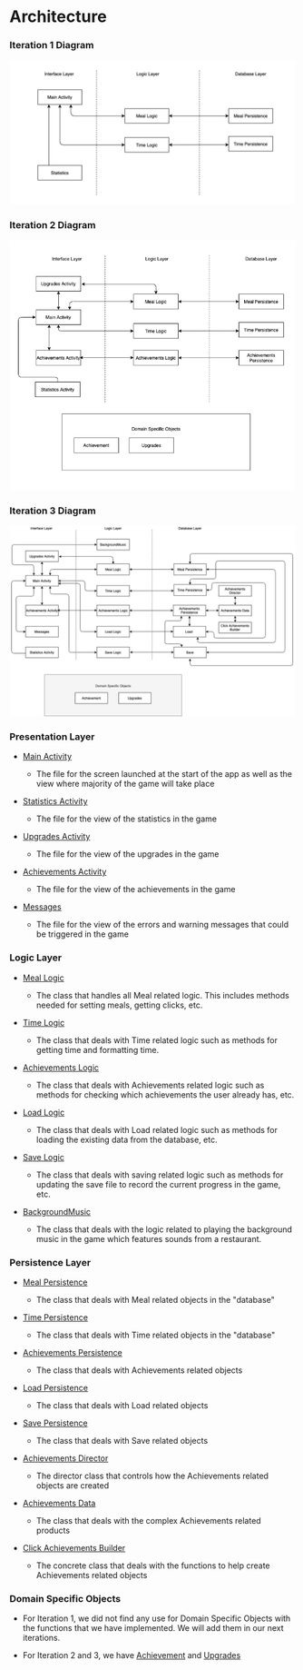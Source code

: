 # Architecture  


### Iteration 1 Diagram  

![Architecture1](ArchitectureIteration1.png)

### Iteration 2 Diagram  

![Architecture2](ArchitectureIteration2.png)  

### Iteration 3 Diagram  

![Architecture3](ArchitectureIteration3.png)  


### Presentation Layer  
- [Main Activity](https://code.cs.umanitoba.ca/3350-winter-2021-a01/group-8-overfeed-the-world/blob/master/app/src/main/java/comp3350/overfeed/presentation/MainActivity.java)  
  - The file for the screen launched at the start of the app as well as the view where majority of the game will take place  

- [Statistics Activity](https://code.cs.umanitoba.ca/3350-winter-2021-a01/group-8-overfeed-the-world/blob/master/app/src/main/java/comp3350/overfeed/presentation/StatisticsActivity.java)  
  - The file for the view of the statistics in the game  
  
- [Upgrades Activity](https://code.cs.umanitoba.ca/3350-winter-2021-a01/group-8-overfeed-the-world/blob/master/app/src/main/java/comp3350/overfeed/presentation/UpgradesActivity.java)  
  - The file for the view of the upgrades in the game 
  
- [Achievements Activity](https://code.cs.umanitoba.ca/3350-winter-2021-a01/group-8-overfeed-the-world/blob/master/app/src/main/java/comp3350/overfeed/presentation/AchievementsActivity.java)  
  - The file for the view of the achievements in the game  
  
- [Messages](https://code.cs.umanitoba.ca/3350-winter-2021-a01/group-8-overfeed-the-world/blob/master/app/src/main/java/comp3350/overfeed/presentation/Messages.java)  
  - The file for the view of the errors and warning messages that could be triggered in the game  

### Logic Layer  
- [Meal Logic](https://code.cs.umanitoba.ca/3350-winter-2021-a01/group-8-overfeed-the-world/blob/master/app/src/main/java/comp3350/overfeed/logic/MealLogic.java)  
  - The class that handles all Meal related logic. This includes methods needed for setting meals, getting clicks, etc.  

- [Time Logic](https://code.cs.umanitoba.ca/3350-winter-2021-a01/group-8-overfeed-the-world/blob/master/app/src/main/java/comp3350/overfeed/logic/TimeLogic.java)  
  - The class that deals with Time related logic such as methods for getting time and formatting time.  

- [Achievements Logic](https://code.cs.umanitoba.ca/3350-winter-2021-a01/group-8-overfeed-the-world/blob/master/app/src/main/java/comp3350/overfeed/logic/AchievementsLogic.java)  

  - The class that deals with Achievements related logic such as methods for checking which achievements the user already has, etc.    
- [Load Logic](https://code.cs.umanitoba.ca/3350-winter-2021-a01/group-8-overfeed-the-world/blob/master/app/src/main/java/comp3350/overfeed/logic/LoadLogic.java)  
  - The class that deals with Load related logic such as methods for loading the existing data from the database, etc.    
  
- [Save Logic](https://code.cs.umanitoba.ca/3350-winter-2021-a01/group-8-overfeed-the-world/blob/master/app/src/main/java/comp3350/overfeed/logic/SaveLogic.java)  
  - The class that deals with saving related logic such as methods for updating the save file to record the current progress in the game, etc.    
  
- [BackgroundMusic](https://code.cs.umanitoba.ca/3350-winter-2021-a01/group-8-overfeed-the-world/blob/master/app/src/main/java/comp3350/overfeed/logic/BackgroundMusic.java)  
  - The class that deals with the logic related to playing the background music in the game which features sounds from a restaurant.

### Persistence Layer  
- [Meal Persistence](https://code.cs.umanitoba.ca/3350-winter-2021-a01/group-8-overfeed-the-world/blob/master/app/src/main/java/comp3350/overfeed/persistence/MealPersistence.java)  
  - The class that deals with Meal related objects in the "database"  

- [Time Persistence](https://code.cs.umanitoba.ca/3350-winter-2021-a01/group-8-overfeed-the-world/blob/master/app/src/main/java/comp3350/overfeed/persistence/TimePersistence.java)  
  - The class that deals with Time related objects in the "database"  
  
- [Achievements Persistence](https://code.cs.umanitoba.ca/3350-winter-2021-a01/group-8-overfeed-the-world/blob/master/app/src/main/java/comp3350/overfeed/persistence/AchievementsPersistence.java)  
  - The class that deals with Achievements related objects 
  
- [Load Persistence](https://code.cs.umanitoba.ca/3350-winter-2021-a01/group-8-overfeed-the-world/blob/master/app/src/main/java/comp3350/overfeed/persistence/LoadHSQL.java)  
  - The class that deals with Load related objects 
  
- [Save Persistence](https://code.cs.umanitoba.ca/3350-winter-2021-a01/group-8-overfeed-the-world/blob/master/app/src/main/java/comp3350/overfeed/persistence/SaveHSQL.java)  
  - The class that deals with Save related objects 
  
- [Achievements Director](https://code.cs.umanitoba.ca/3350-winter-2021-a01/group-8-overfeed-the-world/blob/master/app/src/main/java/comp3350/overfeed/persistence/AchievementsDirector.java)  
  - The director class that controls how the Achievements related objects are created
  
- [Achievements Data](https://code.cs.umanitoba.ca/3350-winter-2021-a01/group-8-overfeed-the-world/blob/master/app/src/main/java/comp3350/overfeed/persistence/AchievementData.java)  
  - The class that deals with the complex Achievements related products
  
- [Click Achievements Builder](https://code.cs.umanitoba.ca/3350-winter-2021-a01/group-8-overfeed-the-world/blob/master/app/src/main/java/comp3350/overfeed/persistence/ClickAchievementBuilder.java)  
  - The concrete class that deals with the functions to help create Achievements related objects 


### Domain Specific Objects   
- For Iteration 1, we did not find any use for Domain Specific Objects with the functions that we have implemented. We will add them in our next iterations.  
 
- For Iteration 2 and 3, we have [Achievement](https://code.cs.umanitoba.ca/3350-winter-2021-a01/group-8-overfeed-the-world/-/blob/master/app/src/main/java/comp3350/overfeed/domainObjects/Achievement.java) and [Upgrades](https://code.cs.umanitoba.ca/3350-winter-2021-a01/group-8-overfeed-the-world/-/blob/master/app/src/main/java/comp3350/overfeed/domainObjects/Upgrades.java)
